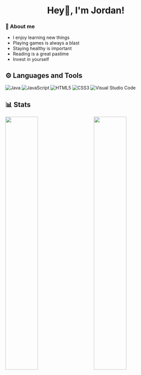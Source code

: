 <div align="center">

  # Hey👋, I'm Jordan! 

</div>

### 💬 About me

- I enjoy learning new things
- Playing games is always a blast
- Staying healthy is important
- Reading is a great pastime
- Invest in yourself


## ⚙️ Languages and Tools
  
  ![Java](https://img.shields.io/badge/java-%23ED8B00.svg?style=for-the-badge&logo=openjdk&logoColor=white)
  ![JavaScript](https://img.shields.io/badge/javascript-%23323330.svg?style=for-the-badge&logo=javascript&logoColor=%23F7DF1E)
  ![HTML5](https://img.shields.io/badge/html5-%23E34F26.svg?style=for-the-badge&logo=html5&logoColor=white)
  ![CSS3](https://img.shields.io/badge/css3-%231572B6.svg?style=for-the-badge&logo=css3&logoColor=white)
  ![Visual Studio Code](https://img.shields.io/badge/Visual%20Studio%20Code-0078d7.svg?style=for-the-badge&logo=visual-studio-code&logoColor=white)
  
## 📊 Stats

<img align="left" width="45%" src="https://github-readme-stats.vercel.app/api?username=JorYin&show_icons=true&theme=dracula" /> <img  align="right" width="45%" src="https://github-readme-stats.vercel.app/api/top-langs/?username=JorYin&layout=compact" />
  

